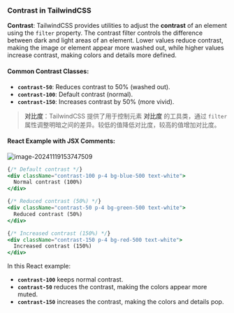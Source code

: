 ### Contrast in TailwindCSS

**Contrast**: TailwindCSS provides utilities to adjust the **contrast** of an element using the `filter` property. The contrast filter controls the difference between dark and light areas of an element. Lower values reduce contrast, making the image or element appear more washed out, while higher values increase contrast, making colors and details more defined.

#### Common Contrast Classes:
- **`contrast-50`**: Reduces contrast to 50% (washed out).
- **`contrast-100`**: Default contrast (normal).
- **`contrast-150`**: Increases contrast by 50% (more vivid).

> **对比度**：TailwindCSS 提供了用于控制元素 **对比度** 的工具类，通过 `filter` 属性调整明暗之间的差异。较低的值降低对比度，较高的值增加对比度。

#### React Example with JSX Comments:

![image-20241119153747509](C:\Users\10691\AppData\Roaming\Typora\typora-user-images\image-20241119153747509.png)

```jsx
{/* Default contrast */}
<div className="contrast-100 p-4 bg-blue-500 text-white">
  Normal contrast (100%)
</div>

{/* Reduced contrast (50%) */}
<div className="contrast-50 p-4 bg-green-500 text-white">
  Reduced contrast (50%)
</div>

{/* Increased contrast (150%) */}
<div className="contrast-150 p-4 bg-red-500 text-white">
  Increased contrast (150%)
</div>
```

In this React example:
- **`contrast-100`** keeps normal contrast.
- **`contrast-50`** reduces the contrast, making the colors appear more muted.
- **`contrast-150`** increases the contrast, making the colors and details pop.